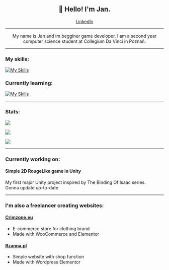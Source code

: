 <h2 align="center">👋 Hello! I'm Jan.</h2>

<p align="center"><a href="https://www.linkedin.com/in/jan-kwiatkowski-633215271/">LinkedIn</a></p>


---

<p align="center">My name is Jan and im begginer game developer. I am a second year computer science student at Collegium Da Vinci in Poznań.</p>

---

<h3>My skills:</h3>

[![My Skills](https://skillicons.dev/icons?i=html,js,css,git,wordpress)](https://skillicons.dev)

<h3>Currently learning:</h3>

[![My Skills](https://skillicons.dev/icons?i=unity,cs)](https://skillicons.dev)


---

<h3>Stats:</h3>

![](https://github-readme-stats.vercel.app/api?username=kwiatkowskijan&theme=tokyonight&include_all_commits=false&count_private=false) <br>

![](https://github-readme-streak-stats.herokuapp.com/?user=kwiatkowskijan&theme=tokyonight) <br>

![](https://github-readme-stats.vercel.app/api/top-langs/?username=kwiatkowskijan&theme=tokyonight&include_all_commits=false&count_private=false&layout=compact)

---

<h3>Currently working on:</h3>

<h4>Simple 2D RougeLike game in Unity</h4>
<p>My first major Unity project inspired by The Binding Of Isaac series.
<br>
Gonna update up-to-date
</p>

---

<h3>I'm also a freelancer creating websites:</h3>

<h4><a href="https://crimzone.eu">Crimzone.eu</a></h4>
<ul>
<li>E-commerce store for clothing brand</li>
<li>Made with WooCommerce and Elementor</li>
</ul>

<h4><a href="https://rzanna.pl">Rzanna.pl</a></h4>
<ul>
<li>Simple website with shop function</li>
<li>Made with Wordpress Elementor</li>
</ul>
